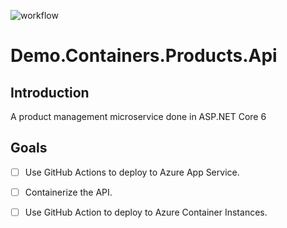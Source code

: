 ![workflow](https://github.com/Cheranga/Demo.Containers.Products.Api/actions/build-and-deploy.yml/badge.svg)
# Demo.Containers.Products.Api

## Introduction

A product management microservice done in ASP.NET Core 6

## Goals

- [ ] Use GitHub Actions to deploy to Azure App Service.
- [ ] Containerize the API.
- [ ] Use GitHub Action to deploy to Azure Container Instances.

